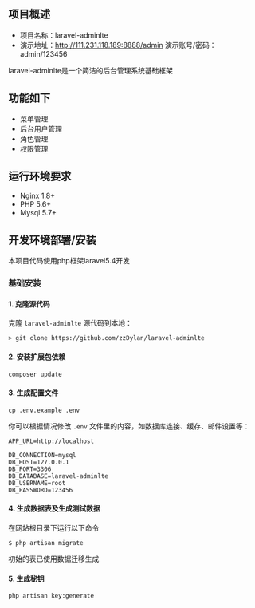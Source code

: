 ## 项目概述

* 项目名称：laravel-adminlte
* 演示地址：http://111.231.118.189:8888/admin
  演示账号/密码：admin/123456

laravel-adminlte是一个简洁的后台管理系统基础框架

## 功能如下
- 菜单管理
- 后台用户管理
- 角色管理
- 权限管理

## 运行环境要求

- Nginx 1.8+
- PHP 5.6+
- Mysql 5.7+

## 开发环境部署/安装

本项目代码使用php框架laravel5.4开发

### 基础安装

#### 1. 克隆源代码

克隆 `laravel-adminlte` 源代码到本地：

    > git clone https://github.com/zzDylan/laravel-adminlte


#### 2. 安装扩展包依赖

	composer update

#### 3. 生成配置文件

```
cp .env.example .env
```

你可以根据情况修改 `.env` 文件里的内容，如数据库连接、缓存、邮件设置等：

```
APP_URL=http://localhost

DB_CONNECTION=mysql
DB_HOST=127.0.0.1
DB_PORT=3306
DB_DATABASE=laravel-adminlte
DB_USERNAME=root
DB_PASSWORD=123456
```

#### 4. 生成数据表及生成测试数据

在网站根目录下运行以下命令

```shell
$ php artisan migrate
```

初始的表已使用数据迁移生成


#### 5. 生成秘钥

```shell
php artisan key:generate
```

